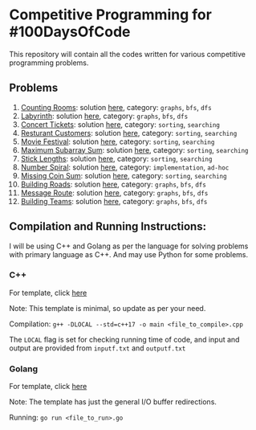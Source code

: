# Competitive Programming for #100DaysOfCode

This repository will contain all the codes written for various competitive programming problems.

## Problems

1. [Counting Rooms](https://cses.fi/problemset/task/1192): solution [here](/counting-rooms.cpp), category: ```graphs```, ```bfs```, ```dfs```
2. [Labyrinth](https://cses.fi/problemset/task/1193): solution [here](/labyrinth.cpp), category: ```graphs```, ```bfs```, ```dfs```
3. [Concert Tickets](https://cses.fi/problemset/task/1091): solution [here](/concert-tickets.cpp), category: ```sorting```, ```searching```
4. [Resturant Customers](https://cses.fi/problemset/task/1619): solution [here](/resturant-customers.cpp), category: ```sorting```, ```searching```
5. [Movie Festival](https://cses.fi/problemset/task/1629): solution [here](/movie-festival.cpp), category: ```sorting```, ```searching```
6. [Maximum Subarray Sum](https://cses.fi/problemset/task/1643): solution [here](/max-subarray-sum.cpp), category: ```sorting```, ```searching```
7. [Stick Lengths](https://cses.fi/problemset/task/1074): solution [here](/stick-lengths.cpp), category: ```sorting```, ```searching```
8. [Number Spiral](https://cses.fi/problemset/task/1071): solution [here](/number-spiral.cpp), category: ```implementation```, ```ad-hoc```
9. [Missing Coin Sum](https://cses.fi/problemset/task/2183): solution [here](/missing-coin-sum.cpp), category: ```sorting```, ```searching```
10. [Building Roads](https://cses.fi/problemset/task/1666): solution [here](/building-roads.cpp), category: ```graphs```, ```bfs```, ```dfs```
11. [Message Route](https://cses.fi/problemset/task/1667): solution [here](/message-route.cpp), category: ```graphs```, ```bfs```, ```dfs```
10. [Building Teams](https://cses.fi/problemset/task/1668): solution [here](/building-teams.cpp), category: ```graphs```, ```bfs```, ```dfs```

## Compilation and Running Instructions:

I will be using C++ and Golang as per the language for solving problems with primary language as C++. And may use Python for some problems.

### **C++**

For template, click [here](https://gist.github.com/mehrankamal/e4809a531045caf5445770fc6311982f)

Note: This template is minimal, so update as per your need.

Compilation: ```g++ -DLOCAL --std=c++17 -o main <file_to_compile>.cpp```

The ```LOCAL``` flag is set for checking running time of code, and input and output are provided from ```inputf.txt``` and ```outputf.txt```

### **Golang**

For template, click [here](https://gist.github.com/mehrankamal/e4809a531045caf5445770fc6311982f)

Note: The template has just the general I/O buffer redirections.

Running: ```go run <file_to_run>.go```
